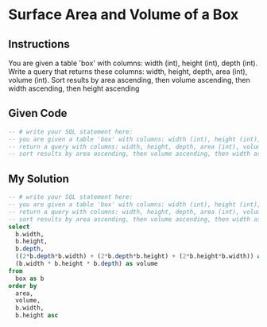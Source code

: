 # Surface Area and Volume of a Box

## Instructions

You are given a table 'box' with columns: width (int), height (int), depth (int). Write a query that returns these columns: width, height, depth, area (int), volume (int). Sort results by area ascending, then volume ascending, then width ascending, then height ascending

## Given Code
```sql
-- # write your SQL statement here: 
-- you are given a table 'box' with columns: width (int), height (int), depth (int)
-- return a query with columns: width, height, depth, area (int), volume (int)
-- sort results by area ascending, then volume ascending, then width ascending, then height ascending
```

## My Solution
```sql
-- # write your SQL statement here: 
-- you are given a table 'box' with columns: width (int), height (int), depth (int)
-- return a query with columns: width, height, depth, area (int), volume (int)
-- sort results by area ascending, then volume ascending, then width ascending, then height ascending
select
  b.width,
  b.height,
  b.depth,
  ((2*b.depth*b.width) + (2*b.depth*b.height) + (2*b.height*b.width)) as area,
  (b.width * b.height * b.depth) as volume
from
  box as b
order by
  area, 
  volume, 
  b.width, 
  b.height asc
```
